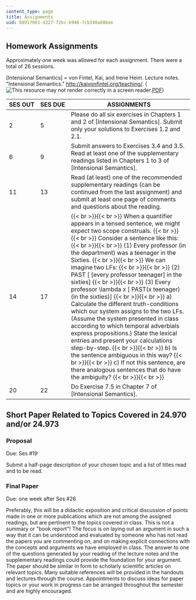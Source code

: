 ```yaml
---
content_type: page
title: Assignments
uid: 0d917001-d327-72bc-b946-7cb340a686ee
---
```


Homework Assignments
--------------------

Approximately one week was allowed for each assignment. There were a total of 26 sessions.

\[Intensional Semantics\] = von Fintel, Kai, and Irene Heim. Lecture notes. "Intensional Semantics." http://kaivonfintel.org/teaching/. (![This resource may not render correctly in a screen reader.](/images/inacessible.gif)[PDF](http://mit.edu/fintel/fintel-heim-intensional.pdf))

| SES OUT | SES DUE | ASSIGNMENTS |
| --- | --- | --- |
| 2 | 5 | Please do all six exercises in Chapters 1 and 2 of \[Intensional Semantics\]. Submit only your solutions to Exercises 1.2 and 2.1. |
| 6 | 9 | Submit answers to Exercises 3.4 and 3.5. Read at least one of the supplementary readings listed in Chapters 1 to 3 of \[Intensional Semantics\]. |
| 11 | 13 | Read (at least) one of the recommended supplementary readings (can be continued from the last assignment) and submit at least one page of comments and questions about the reading. |
| 14 | 17 |  {{< br >}}{{< br >}} When a quantifier appears in a tensed sentence, we might expect two scope construals. {{< br >}}{{< br >}} Consider a sentence like this: {{< br >}}{{< br >}} (1) Every professor (in the department) was a teenager in the Sixties. {{< br >}}{{< br >}} We can imagine two LFs: {{< br >}}{{< br >}} (2) PAST \[ \[every professor teenager\] in the sixties\] {{< br >}}{{< br >}} (3) Every professor \\lambda x \[ PAST(x teenager)(in the sixties)\] {{< br >}}{{< br >}} a) Calculate the different truth-conditions which our system assigns to the two LFs. (Assume the system presented in class according to which temporal adverbials express propositions.) State the lexical entries and present your calculations step-by-step. {{< br >}}{{< br >}} b) Is the sentence ambiguous in this way? {{< br >}}{{< br >}} c) If not this sentence, are there analogous sentences that do have the ambiguity? {{< br >}}{{< br >}}  |
| 20 | 22 | Do Exercise 7.5 in Chapter 7 of \[Intensional Semantics\]. 

Short Paper Related to Topics Covered in 24.970 and/or 24.973
-------------------------------------------------------------

### Proposal

Due: Ses #19

Submit a half-page description of your chosen topic and a list of titles read and to be read.

### Final Paper

Due: one week after Ses #26

Preferably, this will be a didactic exposition and critical discussion of points made in one or more publications which are not among the assigned readings, but are pertinent to the topics covered in class. This is not a summary or "book report"! The focus is on laying out an argument in such a way that it can be understood and evaluated by someone who has not read the papers you are commenting on, and on making explicit connections with the concepts and arguments we have employed in class. The answer to one of the questions generated by your reading of the lecture notes and the supplementary readings could provide the foundation for your argument. The paper should be similar in form to scholarly scientific articles on relevant topics. Many suitable references will be provided in the handouts and lectures through the course. Appointments to discuss ideas for paper topics or your work in progress can be arranged throughout the semester and are highly encouraged.